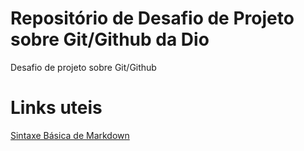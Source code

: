 # Repositório de Desafio de Projeto sobre Git/Github da Dio
Desafio de projeto sobre Git/Github

# Links uteis
[Sintaxe Básica de Markdown](https://www.markdownguide.org/basic-syntax/)

